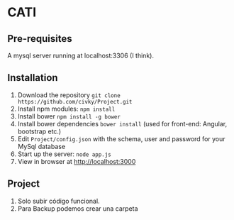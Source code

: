 # CATI

## Pre-requisites
A mysql server running at localhost:3306 (I think).

## Installation
1. Download the repository `git clone https://github.com/civky/Project.git`
2. Install npm modules: `npm install`
3. Install bower `npm install -g bower`
4. Install bower dependencies `bower install` (used for front-end: Angular, bootstrap etc.)
5. Edit `Project/config.json` with the schema, user and password for your MySql database
6. Start up the server: `node app.js`
7. View in browser at [http://localhost:3000](http://localhost:3000)

## Project

1. Solo subir código funcional.
2. Para Backup podemos crear una carpeta
